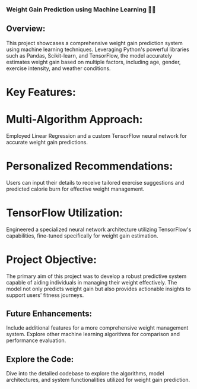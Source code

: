### Weight Gain Prediction using Machine Learning 🤖💡
## Overview:
This project showcases a comprehensive weight gain prediction system using machine learning techniques. Leveraging Python's powerful libraries such as Pandas, Scikit-learn, and TensorFlow, the model accurately estimates weight gain based on multiple factors, including age, gender, exercise intensity, and weather conditions.
# Key Features:
# Multi-Algorithm Approach: 
Employed Linear Regression and a custom TensorFlow neural network for accurate weight gain predictions.
# Personalized Recommendations: 
Users can input their details to receive tailored exercise suggestions and predicted calorie burn for effective weight management.
# TensorFlow Utilization: 
Engineered a specialized neural network architecture utilizing TensorFlow's capabilities, fine-tuned specifically for weight gain estimation.
# Project Objective:
The primary aim of this project was to develop a robust predictive system capable of aiding individuals in managing their weight effectively. The model not only predicts weight gain but also provides actionable insights to support users' fitness journeys.
## Future Enhancements:
Include additional features for a more comprehensive weight management system.
Explore other machine learning algorithms for comparison and performance evaluation.
## Explore the Code:
Dive into the detailed codebase to explore the algorithms, model architectures, and system functionalities utilized for weight gain prediction.
